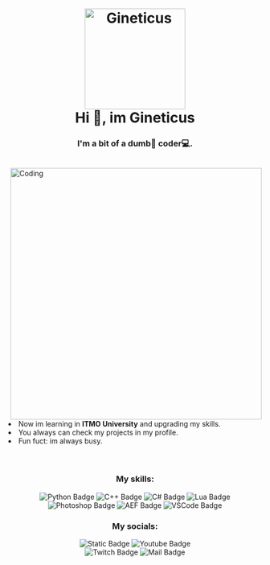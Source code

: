 <h1 align=center>
  <a href=""></a><img alt="Gineticus" src="https://i.ibb.co/rw9LxYG/Untitled-1.png" width=200>
  <br>
  Hi 👋, im Gineticus
</h1>
<h3 align=center>
  <a href=""></a>I'm a bit of a dumb🥸 <b>coder</b>💻.
</h3>
<br>
<img src="https://i.ibb.co/M8wSvV8/w123.png" align="right" alt="Coding" width="500"

- Now im learning in **ITMO University** and upgrading my skills.
- You always can check my projects in my profile.
- Fun fuct: im always busy.

<br>
<br>
<h3 align=center>
  <a href=""></a>My skills:
</h3>
<p align=center>
<img alt="Python Badge" src="https://img.shields.io/badge/Python-%23292929?style=for-the-badge&logo=python">
<img alt="C++ Badge" src="https://img.shields.io/badge/C%2B%2B-%23292929?style=for-the-badge&logo=cplusplus&logoColor=%2300599C">
<img alt="C# Badge" src="https://img.shields.io/badge/C%23-%23292929?style=for-the-badge&logo=csharp&logoColor=%23512BD4">
<img alt="Lua Badge" src="https://img.shields.io/badge/Lua-%23292929?style=for-the-badge&logo=lua&logoColor=%232C2D72">
<img alt="Photoshop Badge" src="https://img.shields.io/badge/Photoshop-%23292929?style=for-the-badge&logo=adobephotoshop"> 
<img alt="AEF Badge" src="https://img.shields.io/badge/After%20Effects-%23292929?style=for-the-badge&logo=adobeaftereffects"> 
<img alt="VSCode Badge" src="https://img.shields.io/badge/VS%20Code-%23292929?style=for-the-badge&logo=visualstudiocode&logoColor=%23007ACC">
</p>

<h3 align=center>
  <a href=""></a>My socials:
</h3>
<p align=center>
<img alt="Static Badge" src="https://img.shields.io/badge/Gineticus-%23292929?style=for-the-badge&logo=discord&label=Discord">
<img alt="Youtube Badge" src="https://img.shields.io/badge/Gineticus-%23292929?style=for-the-badge&logo=youtube&logoColor=%23FF0000&label=Youtube"></a><br>
<a href"https://www.twitch.tv/gineticus"><img alt="Twitch Badge" src="https://img.shields.io/badge/Gineticus-%23292929?style=for-the-badge&logo=twitch&label=Twitch"></a>
<img alt="Mail Badge" src="https://img.shields.io/badge/Bal3025%40mail.ru-%23292929?style=for-the-badge&logo=maildotru&logoColor=%23005FF9&label=Mail">
</p>

